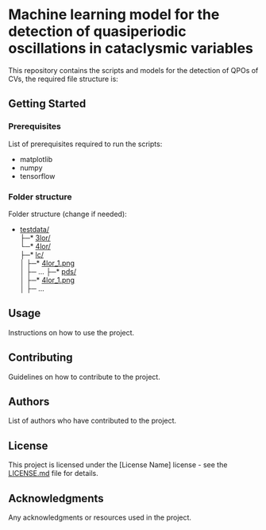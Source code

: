 # Machine learning model for the detection of quasiperiodic oscillations in cataclysmic variables

This repository contains the scripts and models for the detection of QPOs of CVs, the required file structure is: 

## Getting Started

### Prerequisites

List of prerequisites required to run the scripts:
* matplotlib
* numpy
* tensorflow

### Folder structure

Folder structure (change if needed):
* [testdata/](./testdata)                 
├─* [3lor/](./testdata/3lor/)                  
└─* [4lor/](./testdata/4lor/4lor)                  
   ├─* [lc/](./testdata/4lor/lc/)                 
   │  ├─* [4lor_1.png](./testdata/4lor/lc/4lor_1.png)      
   │  ├─ ... 
   ├─* [pds/](./testdata/4lor/pds/)                 
   │  ├─* [4lor_1.png](./testdata/4lor/pds/4lor_1.png)      
   │  ├─ ... 



## Usage

Instructions on how to use the project.

## Contributing

Guidelines on how to contribute to the project.

## Authors

List of authors who have contributed to the project.

## License

This project is licensed under the [License Name] license - see the [LICENSE.md](LICENSE.md) file for details.

## Acknowledgments

Any acknowledgments or resources used in the project.

